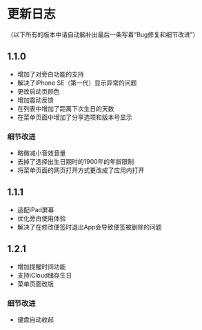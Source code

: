 # 更新日志

（以下所有的版本中请自动脑补出最后一条写着“Bug修复和细节改进”）

## 1.1.0
- 增加了对旁白功能的支持
- 解决了iPhone SE（第一代）显示异常的问题
- 更改启动页颜色
- 增加震动反馈
- 在列表中增加了距离下次生日的天数
- 在菜单页面中增加了分享选项和版本号显示

### 细节改进
- 略微减小音效音量
- 去掉了选择出生日期时的1900年的年龄限制
- 将菜单页面的网页打开方式更改成了应用内打开

## 1.1.1
- 适配iPad屏幕
- 优化旁白使用体验
- 解决了在修改便签时退出App会导致便签被删除的问题

## 1.2.1
- 增加提醒时间功能
- 支持iCloud储存生日
- 菜单页面改版

### 细节改进
- 键盘自动收起
